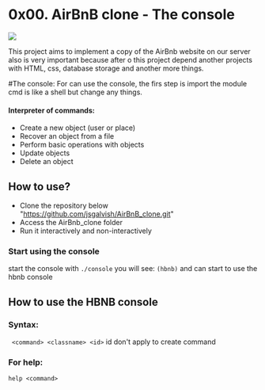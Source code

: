 # 0x00. AirBnB clone - The console

<img src="https://i.gifer.com/647b.gif" >

This project aims to implement a copy of the AirBnb website on our server also is very important because after o this project depend another projects with HTML, css, database storage and another more things.

#The console:
For can use the console, the firs step is import the module cmd is like a shell but change any things.

  #### Interpreter of commands:

   * Create a new object (user or place)  
   * Recover an object from a file  
   * Perform basic operations with objects  
   * Update objects  
   * Delete an object  

## How to use?
   * Clone the repository below "https://github.com/jsgalvish/AirBnB_clone.git"  
   * Access the AirBnb_clone folder  
   * Run it interactively and non-interactively  

### Start using the console
start the console with
```./console```
you will see:
```(hbnb)```
and can start to use the hbnb console
## How to use the HBNB console
### Syntax:
``` <command> <classname> <id>```
id don't apply to create command
### For help:
```help <command>```